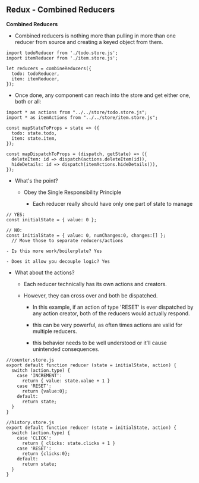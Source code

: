 ## Redux - Combined Reducers

**Combined Reducers**

- Combined reducers is nothing more than pulling in more than one reducer from source and creating a keyed object from them.

```
import todoReducer from './todo.store.js';
import itemReducer from './item.store.js';

let reducers = combineReducers({
  todo: todoReducer,
  item: itemReducer,
});
```

- Once done, any component can reach into the store and get either one, both or all:

```
import * as actions from "../../store/todo.store.js";
import * as itemActions from "../../store/item.store.js";

const mapStateToProps = state => ({
  todo: state.todo,
  item: state.item,
});

const mapDispatchToProps = (dispatch, getState) => ({
  deleteItem: id => dispatch(actions.deleteItem(id)),
  hideDetails: id => dispatch(itemActions.hideDetails()),
});
```

- What's the point?

  - Obey the Single Responsibility Principle

    - Each reducer really should have only one part of state to manage

```
// YES:
const initialState = { value: 0 };

// NO:
const initialState = { value: 0, numChanges:0, changes:[] };
  // Move those to separate reducers/actions
```

    - Is this more work/boilerplate? Yes

    - Does it allow you decouple logic? Yes

- What about the actions?

  - Each reducer technically has its own actions and creators.

  - However, they can cross over and both be dispatched.

    - In this example, if an action of type 'RESET' is ever dispatched by any action creator, both of the reducers would actually respond.

    - this can be very powerful, as often times actions are valid for multiple reducers.

    - this behavior needs to be well understood or it'll cause unintended consequences.

```
//counter.store.js
export default function reducer (state = initialState, action) {
  switch (action.type) {
    case 'INCREMENT':
      return { value: state.value + 1 }
    case 'RESET':
      return {value:0};
    default:
      return state;
  }
}

//history.store.js
export default function reducer (state = initialState, action) {
  switch (action.type) {
    case 'CLICK':
      return { clicks: state.clicks + 1 }
    case 'RESET':
      return {clicks:0};
    default:
      return state;
  }
}
```
